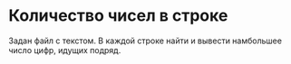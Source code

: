 # Количество чисел в строке

Задан файл с текстом. В каждой строке найти и вывести намбольшее число цифр, идущих подряд.